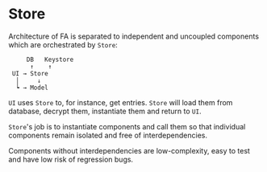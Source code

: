 # Store

Architecture of FA is separated to independent and uncoupled components which are orchestrated by `Store`:

```
     DB   Keystore
      ↑    ↑
 UI → Store
  │     ↓
  ┕ → Model
```

`UI` uses `Store` to, for instance, get entries. `Store` will load them from database, decrypt them, instantiate them and return to `UI`.

`Store`'s job is to instantiate components and call them so that individual components remain isolated and free of interdependencies.

Components without interdependencies are low-complexity, easy to test and have low risk of regression bugs.
